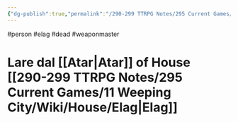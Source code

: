 ```yaml
---
{"dg-publish":true,"permalink":"/290-299 TTRPG Notes/295 Current Games/11 Weeping City/Wiki/Person/Lare/"}
---
```



#person #elag #dead #weaponmaster 

# Lare dal [[Atar\|Atar]] of House [[290-299 TTRPG Notes/295 Current Games/11 Weeping City/Wiki/House/Elag\|Elag]]